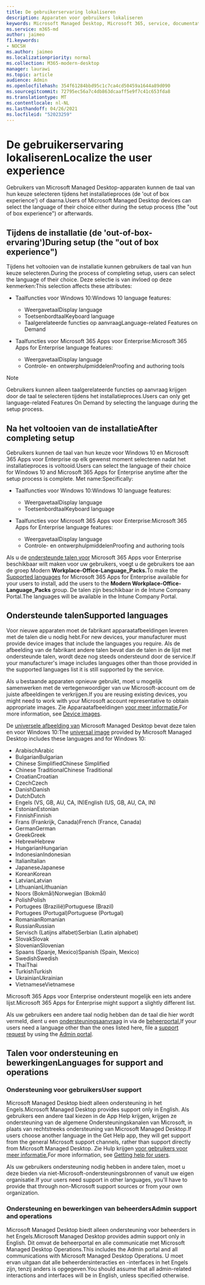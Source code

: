 ```yaml
---
title: De gebruikerservaring lokaliseren
description: Apparaten voor gebruikers lokaliseren
keywords: Microsoft Managed Desktop, Microsoft 365, service, documentatie
ms.service: m365-md
author: jaimeo
f1.keywords:
- NOCSH
ms.author: jaimeo
ms.localizationpriority: normal
ms.collection: M365-modern-desktop
manager: laurawi
ms.topic: article
audience: Admin
ms.openlocfilehash: 354f61284bbd95c1c7ca4cd50459a1644a89d090
ms.sourcegitcommit: 72795ec56a7c4db863dcaaff5e9f7c41c653fda8
ms.translationtype: MT
ms.contentlocale: nl-NL
ms.lasthandoff: 04/26/2021
ms.locfileid: "52023259"
---
```

# <a name="localize-the-user-experience"></a><span data-ttu-id="826ba-104">De gebruikerservaring lokaliseren</span><span class="sxs-lookup"><span data-stu-id="826ba-104">Localize the user experience</span></span>

<span data-ttu-id="826ba-105">Gebruikers van Microsoft Managed Desktop-apparaten kunnen de taal van hun keuze selecteren tijdens het installatieproces (de 'out of box experience') of daarna.</span><span class="sxs-lookup"><span data-stu-id="826ba-105">Users of Microsoft Managed Desktop devices can select the language of their choice either during the setup process (the "out of box experience") or afterwards.</span></span>

## <a name="during-setup-the-out-of-box-experience"></a><span data-ttu-id="826ba-106">Tijdens de installatie (de 'out-of-box-ervaring')</span><span class="sxs-lookup"><span data-stu-id="826ba-106">During setup (the "out of box experience")</span></span>

<span data-ttu-id="826ba-107">Tijdens het voltooien van de installatie kunnen gebruikers de taal van hun keuze selecteren.</span><span class="sxs-lookup"><span data-stu-id="826ba-107">During the process of completing setup, users can select the language of their choice.</span></span> <span data-ttu-id="826ba-108">Deze selectie is van invloed op deze kenmerken:</span><span class="sxs-lookup"><span data-stu-id="826ba-108">This selection affects these attributes:</span></span>

- <span data-ttu-id="826ba-109">Taalfuncties voor Windows 10:</span><span class="sxs-lookup"><span data-stu-id="826ba-109">Windows 10 language features:</span></span>
    - <span data-ttu-id="826ba-110">Weergavetaal</span><span class="sxs-lookup"><span data-stu-id="826ba-110">Display language</span></span>
    - <span data-ttu-id="826ba-111">Toetsenbordtaal</span><span class="sxs-lookup"><span data-stu-id="826ba-111">Keyboard language</span></span>
    - <span data-ttu-id="826ba-112">Taalgerelateerde functies op aanvraag</span><span class="sxs-lookup"><span data-stu-id="826ba-112">Language-related Features on Demand</span></span>

- <span data-ttu-id="826ba-113">Taalfuncties voor Microsoft 365 Apps voor Enterprise:</span><span class="sxs-lookup"><span data-stu-id="826ba-113">Microsoft 365 Apps for Enterprise language features:</span></span>
    - <span data-ttu-id="826ba-114">Weergavetaal</span><span class="sxs-lookup"><span data-stu-id="826ba-114">Display language</span></span>
    - <span data-ttu-id="826ba-115">Controle- en ontwerphulpmiddelen</span><span class="sxs-lookup"><span data-stu-id="826ba-115">Proofing and authoring tools</span></span>

> [!NOTE]
> <span data-ttu-id="826ba-116">Gebruikers kunnen alleen taalgerelateerde functies op aanvraag krijgen door de taal te selecteren tijdens het installatieproces.</span><span class="sxs-lookup"><span data-stu-id="826ba-116">Users can only get language-related Features On Demand by selecting the language during the setup process.</span></span>

## <a name="after-completing-setup"></a><span data-ttu-id="826ba-117">Na het voltooien van de installatie</span><span class="sxs-lookup"><span data-stu-id="826ba-117">After completing setup</span></span>

<span data-ttu-id="826ba-118">Gebruikers kunnen de taal van hun keuze voor Windows 10 en Microsoft 365 Apps voor Enterprise op elk gewenst moment selecteren nadat het installatieproces is voltooid.</span><span class="sxs-lookup"><span data-stu-id="826ba-118">Users can select the language of their choice for Windows 10 and Microsoft 365 Apps for Enterprise anytime after the setup process is complete.</span></span> <span data-ttu-id="826ba-119">Met name:</span><span class="sxs-lookup"><span data-stu-id="826ba-119">Specifically:</span></span>

- <span data-ttu-id="826ba-120">Taalfuncties voor Windows 10:</span><span class="sxs-lookup"><span data-stu-id="826ba-120">Windows 10 language features:</span></span>
    - <span data-ttu-id="826ba-121">Weergavetaal</span><span class="sxs-lookup"><span data-stu-id="826ba-121">Display language</span></span>
    - <span data-ttu-id="826ba-122">Toetsenbordtaal</span><span class="sxs-lookup"><span data-stu-id="826ba-122">Keyboard language</span></span>

- <span data-ttu-id="826ba-123">Taalfuncties voor Microsoft 365 Apps voor Enterprise:</span><span class="sxs-lookup"><span data-stu-id="826ba-123">Microsoft 365 Apps for Enterprise language features:</span></span>
    - <span data-ttu-id="826ba-124">Weergavetaal</span><span class="sxs-lookup"><span data-stu-id="826ba-124">Display language</span></span>
    - <span data-ttu-id="826ba-125">Controle- en ontwerphulpmiddelen</span><span class="sxs-lookup"><span data-stu-id="826ba-125">Proofing and authoring tools</span></span>

<span data-ttu-id="826ba-126">Als u de [ondersteunde talen voor](#supported-languages) Microsoft 365 Apps voor Enterprise beschikbaar wilt maken voor uw gebruikers, voegt u de gebruikers toe aan de groep Modern **Workplace-Office-Language_Packs.**</span><span class="sxs-lookup"><span data-stu-id="826ba-126">To make the [Supported languages](#supported-languages) for Microsoft 365 Apps for Enterprise available for your users to install, add the users to the **Modern Workplace-Office-Language_Packs** group.</span></span> <span data-ttu-id="826ba-127">De talen zijn beschikbaar in de Intune Company Portal.</span><span class="sxs-lookup"><span data-stu-id="826ba-127">The languages will be available in the Intune Company Portal.</span></span>


## <a name="supported-languages"></a><span data-ttu-id="826ba-128">Ondersteunde talen</span><span class="sxs-lookup"><span data-stu-id="826ba-128">Supported languages</span></span>

<span data-ttu-id="826ba-129">Voor nieuwe apparaten moet de fabrikant apparaatafbeeldingen leveren met de talen die u nodig hebt.</span><span class="sxs-lookup"><span data-stu-id="826ba-129">For new devices, your manufacturer must provide device images that include the languages you require.</span></span> <span data-ttu-id="826ba-130">Als de afbeelding van de fabrikant andere talen bevat dan de talen in de lijst met ondersteunde talen, wordt deze nog steeds ondersteund door de service.</span><span class="sxs-lookup"><span data-stu-id="826ba-130">If your manufacturer's image includes languages other than those provided in the supported languages list it is still supported by the service.</span></span>

<span data-ttu-id="826ba-131">Als u bestaande apparaten opnieuw gebruikt, moet u mogelijk samenwerken met de vertegenwoordiger van uw Microsoft-account om de juiste afbeeldingen te verkrijgen.</span><span class="sxs-lookup"><span data-stu-id="826ba-131">If you are reusing existing devices, you might need to work with your Microsoft account representative to obtain appropriate images.</span></span> <span data-ttu-id="826ba-132">Zie Apparaatafbeeldingen [voor meer informatie.](../service-description/device-images.md)</span><span class="sxs-lookup"><span data-stu-id="826ba-132">For more information, see [Device images](../service-description/device-images.md).</span></span>

<span data-ttu-id="826ba-133">De [universele afbeelding van](../service-description/device-images.md#universal-image) Microsoft Managed Desktop bevat deze talen en voor Windows 10:</span><span class="sxs-lookup"><span data-stu-id="826ba-133">The [universal image](../service-description/device-images.md#universal-image) provided by Microsoft Managed Desktop includes these languages and for Windows 10:</span></span>

- <span data-ttu-id="826ba-134">Arabisch</span><span class="sxs-lookup"><span data-stu-id="826ba-134">Arabic</span></span>
- <span data-ttu-id="826ba-135">Bulgarian</span><span class="sxs-lookup"><span data-stu-id="826ba-135">Bulgarian</span></span>
- <span data-ttu-id="826ba-136">Chinese Simplified</span><span class="sxs-lookup"><span data-stu-id="826ba-136">Chinese Simplified</span></span>
- <span data-ttu-id="826ba-137">Chinese Traditional</span><span class="sxs-lookup"><span data-stu-id="826ba-137">Chinese Traditional</span></span>
- <span data-ttu-id="826ba-138">Croatian</span><span class="sxs-lookup"><span data-stu-id="826ba-138">Croatian</span></span>
- <span data-ttu-id="826ba-139">Czech</span><span class="sxs-lookup"><span data-stu-id="826ba-139">Czech</span></span>
- <span data-ttu-id="826ba-140">Danish</span><span class="sxs-lookup"><span data-stu-id="826ba-140">Danish</span></span>  
- <span data-ttu-id="826ba-141">Dutch</span><span class="sxs-lookup"><span data-stu-id="826ba-141">Dutch</span></span>  
- <span data-ttu-id="826ba-142">Engels (VS, GB, AU, CA, IN)</span><span class="sxs-lookup"><span data-stu-id="826ba-142">English (US, GB, AU, CA, IN)</span></span>
- <span data-ttu-id="826ba-143">Estonian</span><span class="sxs-lookup"><span data-stu-id="826ba-143">Estonian</span></span>
- <span data-ttu-id="826ba-144">Finnish</span><span class="sxs-lookup"><span data-stu-id="826ba-144">Finnish</span></span> 
- <span data-ttu-id="826ba-145">Frans (Frankrijk, Canada)</span><span class="sxs-lookup"><span data-stu-id="826ba-145">French (France, Canada)</span></span>
- <span data-ttu-id="826ba-146">German</span><span class="sxs-lookup"><span data-stu-id="826ba-146">German</span></span>
- <span data-ttu-id="826ba-147">Greek</span><span class="sxs-lookup"><span data-stu-id="826ba-147">Greek</span></span>
- <span data-ttu-id="826ba-148">Hebrew</span><span class="sxs-lookup"><span data-stu-id="826ba-148">Hebrew</span></span>
- <span data-ttu-id="826ba-149">Hungarian</span><span class="sxs-lookup"><span data-stu-id="826ba-149">Hungarian</span></span>
- <span data-ttu-id="826ba-150">Indonesian</span><span class="sxs-lookup"><span data-stu-id="826ba-150">Indonesian</span></span>
- <span data-ttu-id="826ba-151">Italian</span><span class="sxs-lookup"><span data-stu-id="826ba-151">Italian</span></span>
- <span data-ttu-id="826ba-152">Japanese</span><span class="sxs-lookup"><span data-stu-id="826ba-152">Japanese</span></span>
- <span data-ttu-id="826ba-153">Korean</span><span class="sxs-lookup"><span data-stu-id="826ba-153">Korean</span></span>
- <span data-ttu-id="826ba-154">Latvian</span><span class="sxs-lookup"><span data-stu-id="826ba-154">Latvian</span></span>
- <span data-ttu-id="826ba-155">Lithuanian</span><span class="sxs-lookup"><span data-stu-id="826ba-155">Lithuanian</span></span>
- <span data-ttu-id="826ba-156">Noors (Bokmål)</span><span class="sxs-lookup"><span data-stu-id="826ba-156">Norwegian (Bokmål)</span></span>
- <span data-ttu-id="826ba-157">Polish</span><span class="sxs-lookup"><span data-stu-id="826ba-157">Polish</span></span>
- <span data-ttu-id="826ba-158">Portugees (Brazilië)</span><span class="sxs-lookup"><span data-stu-id="826ba-158">Portuguese (Brazil)</span></span>
- <span data-ttu-id="826ba-159">Portugees (Portugal)</span><span class="sxs-lookup"><span data-stu-id="826ba-159">Portuguese (Portugal)</span></span>
- <span data-ttu-id="826ba-160">Romanian</span><span class="sxs-lookup"><span data-stu-id="826ba-160">Romanian</span></span>
- <span data-ttu-id="826ba-161">Russian</span><span class="sxs-lookup"><span data-stu-id="826ba-161">Russian</span></span> 
- <span data-ttu-id="826ba-162">Servisch (Latijns alfabet)</span><span class="sxs-lookup"><span data-stu-id="826ba-162">Serbian (Latin alphabet)</span></span>
- <span data-ttu-id="826ba-163">Slovak</span><span class="sxs-lookup"><span data-stu-id="826ba-163">Slovak</span></span>
- <span data-ttu-id="826ba-164">Slovenian</span><span class="sxs-lookup"><span data-stu-id="826ba-164">Slovenian</span></span>
- <span data-ttu-id="826ba-165">Spaans (Spanje, Mexico)</span><span class="sxs-lookup"><span data-stu-id="826ba-165">Spanish (Spain, Mexico)</span></span>
- <span data-ttu-id="826ba-166">Swedish</span><span class="sxs-lookup"><span data-stu-id="826ba-166">Swedish</span></span>
- <span data-ttu-id="826ba-167">Thai</span><span class="sxs-lookup"><span data-stu-id="826ba-167">Thai</span></span>
- <span data-ttu-id="826ba-168">Turkish</span><span class="sxs-lookup"><span data-stu-id="826ba-168">Turkish</span></span>
- <span data-ttu-id="826ba-169">Ukrainian</span><span class="sxs-lookup"><span data-stu-id="826ba-169">Ukrainian</span></span>
- <span data-ttu-id="826ba-170">Vietnamese</span><span class="sxs-lookup"><span data-stu-id="826ba-170">Vietnamese</span></span>

<span data-ttu-id="826ba-171">Microsoft 365 Apps voor Enterprise ondersteunt mogelijk een iets andere lijst.</span><span class="sxs-lookup"><span data-stu-id="826ba-171">Microsoft 365 Apps for Enterprise might support a slightly different list.</span></span>

<span data-ttu-id="826ba-172">Als uw gebruikers een andere taal nodig hebben dan de taal die hier wordt vermeld, dient u een [ondersteuningsaanvraag](../working-with-managed-desktop/admin-support.md) in via de [beheerportal.](access-admin-portal.md)</span><span class="sxs-lookup"><span data-stu-id="826ba-172">If your users need a language other than the ones listed here, file a [support request](../working-with-managed-desktop/admin-support.md) by using the [Admin portal](access-admin-portal.md).</span></span>

## <a name="languages-for-support-and-operations"></a><span data-ttu-id="826ba-173">Talen voor ondersteuning en bewerkingen</span><span class="sxs-lookup"><span data-stu-id="826ba-173">Languages for support and operations</span></span>

### <a name="user-support"></a><span data-ttu-id="826ba-174">Ondersteuning voor gebruikers</span><span class="sxs-lookup"><span data-stu-id="826ba-174">User support</span></span>
<span data-ttu-id="826ba-175">Microsoft Managed Desktop biedt alleen ondersteuning in het Engels.</span><span class="sxs-lookup"><span data-stu-id="826ba-175">Microsoft Managed Desktop provides support only in English.</span></span> <span data-ttu-id="826ba-176">Als gebruikers een andere taal kiezen in de App Help krijgen, krijgen ze ondersteuning van de algemene Ondersteuningskanalen van Microsoft, in plaats van rechtstreeks ondersteuning van Microsoft Managed Desktop.</span><span class="sxs-lookup"><span data-stu-id="826ba-176">If users choose another language in the Get Help app, they will get support from the general Microsoft support channels, rather than support directly from Microsoft Managed Desktop.</span></span> <span data-ttu-id="826ba-177">Zie Hulp krijgen [voor gebruikers voor meer informatie.](../working-with-managed-desktop/end-user-support.md)</span><span class="sxs-lookup"><span data-stu-id="826ba-177">For more information, see [Getting help for users](../working-with-managed-desktop/end-user-support.md).</span></span>

<span data-ttu-id="826ba-178">Als uw gebruikers ondersteuning nodig hebben in andere talen, moet u deze bieden via niet-Microsoft-ondersteuningsbronnen of vanuit uw eigen organisatie.</span><span class="sxs-lookup"><span data-stu-id="826ba-178">If your users need support in other languages, you'll have to provide that through non-Microsoft support sources or from your own organization.</span></span>

### <a name="admin-support-and-operations"></a><span data-ttu-id="826ba-179">Ondersteuning en bewerkingen van beheerders</span><span class="sxs-lookup"><span data-stu-id="826ba-179">Admin support and operations</span></span>
<span data-ttu-id="826ba-180">Microsoft Managed Desktop biedt alleen ondersteuning voor beheerders in het Engels.</span><span class="sxs-lookup"><span data-stu-id="826ba-180">Microsoft Managed Desktop provides admin support only in English.</span></span> <span data-ttu-id="826ba-181">Dit omvat de beheerportal en alle communicatie met Microsoft Managed Desktop Operations.</span><span class="sxs-lookup"><span data-stu-id="826ba-181">This includes the Admin portal and all communications with Microsoft Managed Desktop Operations.</span></span> <span data-ttu-id="826ba-182">U moet ervan uitgaan dat alle beheerdersinteracties en -interfaces in het Engels zijn, tenzij anders is opgegeven.</span><span class="sxs-lookup"><span data-stu-id="826ba-182">You should assume that all admin-related interactions and interfaces will be in English, unless specified otherwise.</span></span>


